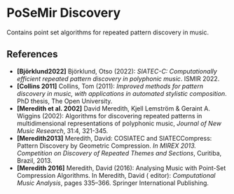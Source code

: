 # PoSeMir Discovery

Contains point set algorithms for repeated pattern discovery in music.

## References

- **[Björklund2022]** Björklund, Otso (2022): _SIATEC-C: Computationally efficient repeated pattern discovery in
  polyphonic music_. ISMIR 2022.
- **[Collins 2011]** Collins, Tom (2011): _Improved methods for pattern discovery in music, with applications in
  automated stylistic composition_. PhD thesis, The Open University.
- **[Meredith et al. 2002]** David Meredith, Kjell Lemström & Geraint A. Wiggins (2002): Algorithms for discovering
  repeated patterns in multidimensional representations of polyphonic music, _Journal of New Music Research_, 31:4,
  321-345.
- **[Meredith2013]** Meredith, David: COSIATEC and SIATECCompress: Pattern Discovery by Geometric Compression.
  _In MIREX 2013. Competition on Discovery of Repeated Themes and Sections_, Curitiba, Brazil, 2013.
- **[Meredith 2016]** Meredith, David (2016): Analysing Music with Point-Set Compression Algorithms. In Meredith,
  David (
  editor): _Computational Music Analysis_, pages 335–366. Springer International Publishing.
